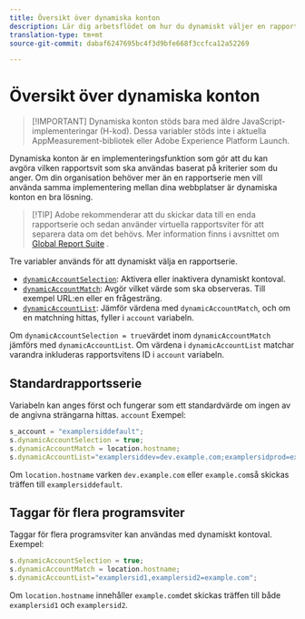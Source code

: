 ```yaml
---
title: Översikt över dynamiska konton
description: Lär dig arbetsflödet om hur du dynamiskt väljer en rapportserie med H-kod.
translation-type: tm+mt
source-git-commit: dabaf6247695bc4f3d9bfe668f3ccfca12a52269

---
```



# Översikt över dynamiska konton

>[!IMPORTANT] Dynamiska konton stöds bara med äldre JavaScript-implementeringar (H-kod). Dessa variabler stöds inte i aktuella AppMeasurement-bibliotek eller Adobe Experience Platform Launch.

Dynamiska konton är en implementeringsfunktion som gör att du kan avgöra vilken rapportsvit som ska användas baserat på kriterier som du anger. Om din organisation behöver mer än en rapportserie men vill använda samma implementering mellan dina webbplatser är dynamiska konton en bra lösning.

>[!TIP] Adobe rekommenderar att du skickar data till en enda rapportserie och sedan använder virtuella rapportsviter för att separera data om det behövs. Mer information finns i avsnittet om [Global Report Suite](../../../prepare/global-rs.md) .

Tre variabler används för att dynamiskt välja en rapportserie.

* [`dynamicAccountSelection`](dynamicaccountselection.md): Aktivera eller inaktivera dynamiskt kontoval.
* [`dynamicAccountMatch`](dynamicaccountmatch.md): Avgör vilket värde som ska observeras. Till exempel URL:en eller en frågesträng.
* [`dynamicAccountList`](dynamicaccountlist.md): Jämför värdena med `dynamicAccountMatch`, och om en matchning hittas, fyller i `account` variabeln.

Om `dynamicAccountSelection = true`värdet inom `dynamicAccountMatch` jämförs med `dynamicAccountList`. Om värdena i `dynamicAccountList` matchar varandra inkluderas rapportsvitens ID i `account` variabeln.

## Standardrapportsserie

Variabeln kan anges först och fungerar som ett standardvärde om ingen av de angivna strängarna hittas. `account` Exempel:

```javascript
s_account = "examplersiddefault";
s.dynamicAccountSelection = true;
s.dynamicAccountMatch = location.hostname;
s.dynamicAccountList="examplersiddev=dev.example.com;examplersidprod=example.com";
```

Om `location.hostname` varken `dev.example.com` eller `example.com`så skickas träffen till `examplersiddefault`.

## Taggar för flera programsviter

Taggar för flera programsviter kan användas med dynamiskt kontoval. Exempel:

```js
s.dynamicAccountSelection = true;
s.dynamicAccountMatch = location.hostname;
s.dynamicAccountList="examplersid1,examplersid2=example.com";
```

Om `location.hostname` innehåller `example.com`det skickas träffen till både `examplersid1` och `examplersid2`.
